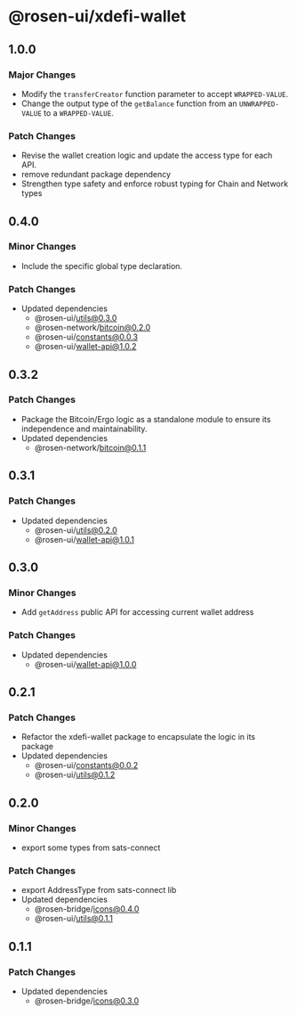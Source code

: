 # @rosen-ui/xdefi-wallet

## 1.0.0

### Major Changes

- Modify the `transferCreator` function parameter to accept `WRAPPED-VALUE`.
- Change the output type of the `getBalance` function from an `UNWRAPPED-VALUE` to a `WRAPPED-VALUE`.

### Patch Changes

- Revise the wallet creation logic and update the access type for each API.
- remove redundant package dependency
- Strengthen type safety and enforce robust typing for Chain and Network types

## 0.4.0

### Minor Changes

- Include the specific global type declaration.

### Patch Changes

- Updated dependencies
  - @rosen-ui/utils@0.3.0
  - @rosen-network/bitcoin@0.2.0
  - @rosen-ui/constants@0.0.3
  - @rosen-ui/wallet-api@1.0.2

## 0.3.2

### Patch Changes

- Package the Bitcoin/Ergo logic as a standalone module to ensure its independence and maintainability.
- Updated dependencies
  - @rosen-network/bitcoin@0.1.1

## 0.3.1

### Patch Changes

- Updated dependencies
  - @rosen-ui/utils@0.2.0
  - @rosen-ui/wallet-api@1.0.1

## 0.3.0

### Minor Changes

- Add `getAddress` public API for accessing current wallet address

### Patch Changes

- Updated dependencies
  - @rosen-ui/wallet-api@1.0.0

## 0.2.1

### Patch Changes

- Refactor the xdefi-wallet package to encapsulate the logic in its package
- Updated dependencies
  - @rosen-ui/constants@0.0.2
  - @rosen-ui/utils@0.1.2

## 0.2.0

### Minor Changes

- export some types from sats-connect

### Patch Changes

- export AddressType from sats-connect lib
- Updated dependencies
  - @rosen-bridge/icons@0.4.0
  - @rosen-ui/utils@0.1.1

## 0.1.1

### Patch Changes

- Updated dependencies
  - @rosen-bridge/icons@0.3.0
